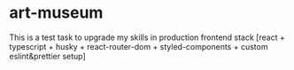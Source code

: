 # art-museum
This is a test task to upgrade my skills in production frontend stack [react + typescript + husky + react-router-dom + styled-components + custom eslint&amp;prettier setup]
